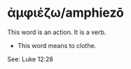 # ἀμφιέζω/amphiezō
This word is an action. It is a verb.

* This word means to clothe.

See: Luke 12:28

